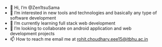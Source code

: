 - 👋 Hi, I’m @Zen1tsuSama
- 👀 I’m interested in new tools and technologies and basically any type of software development
- 🌱 I’m currently learning full stack web development
- 💞️ I’m looking to collaborate on android application and web development projects
- 📫 How to reach me email me at rohit.choudhary.eee15@itbhu.ac.in

<!---
Zen1tsuSama/Zen1tsuSama is a ✨ special ✨ repository because its `README.md` (this file) appears on your GitHub profile.
You can click the Preview link to take a look at your changes.
--->
